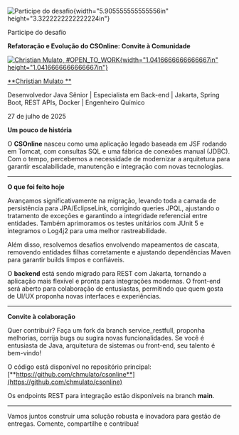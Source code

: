 ![Participe do desafio](c:\dev\personal_articles\md\media/media/image1.png){width="5.905555555555556in" height="3.3222222222222224in"}

Participe do desafio

**Refatoração e Evolução do CSOnline: Convite à Comunidade**

[![Christian Mulato, #OPEN_TO_WORK](c:\dev\personal_articles\md\media/media/image2.jpeg){width="1.0416666666666667in" height="1.0416666666666667in"}](https://www.linkedin.com/in/chmulato/)

[**Christian Mulato **](https://www.linkedin.com/in/chmulato/)

Desenvolvedor Java Sênior \| Especialista em Back-end \| Jakarta, Spring Boot, REST APIs, Docker \| Engenheiro Químico

27 de julho de 2025

**Um pouco de história**

O **CSOnline** nasceu como uma aplicação legado baseada em JSF rodando em Tomcat, com consultas SQL e uma fábrica de conexões manual (JDBC). Com o tempo, percebemos a necessidade de modernizar a arquitetura para garantir escalabilidade, manutenção e integração com novas tecnologias.

------------------------------------------------------------------------

**O que foi feito hoje**

Avançamos significativamente na migração, levando toda a camada de persistência para JPA/EclipseLink, corrigindo queries JPQL, ajustando o tratamento de exceções e garantindo a integridade referencial entre entidades. Também aprimoramos os testes unitários com JUnit 5 e integramos o Log4j2 para uma melhor rastreabilidade.

Além disso, resolvemos desafios envolvendo mapeamentos de cascata, removendo entidades filhas corretamente e ajustando dependências Maven para garantir builds limpos e confiáveis.

O **backend** está sendo migrado para REST com Jakarta, tornando a aplicação mais flexível e pronta para integrações modernas. O front-end será aberto para colaboração de entusiastas, permitindo que quem gosta de UI/UX proponha novas interfaces e experiências.

------------------------------------------------------------------------

**Convite à colaboração**

Quer contribuir? Faça um fork da branch service_restfull, proponha melhorias, corrija bugs ou sugira novas funcionalidades. Se você é entusiasta de Java, arquitetura de sistemas ou front-end, seu talento é bem-vindo!

O código está disponível no repositório principal: [**https://github.com/chmulato/csonline**](https://github.com/chmulato/csonline)

Os endpoints REST para integração estão disponíveis na branch **main**.

------------------------------------------------------------------------

Vamos juntos construir uma solução robusta e inovadora para gestão de entregas. Comente, compartilhe e contribua!
